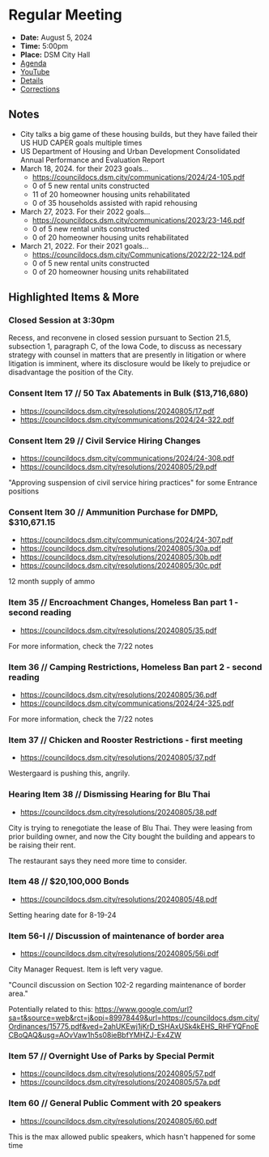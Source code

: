 # Regular Meeting

- **Date:** August 5, 2024
- **Time:** 5:00pm
- **Place:** DSM City Hall
- [Agenda](https://councildocs.dsm.city/agendas/ag20240805.pdf)
- [YouTube](https://youtube.com/live/90pgDtwpMH0)
- [Details](https://www.dsm.city/citycouncil_detail_T60_R2911.php)
- [Corrections](https://councildocs.dsm.city/corrections/20240805%20CAP.pdf)

## Notes

- City talks a big game of these housing builds, but they have failed their US HUD CAPER goals multiple times
- US Department of Housing and Urban Development Consolidated Annual Performance and Evaluation Report
- March 18, 2024. for their 2023 goals...
    - https://councildocs.dsm.city/communications/2024/24-105.pdf
    - 0 of 5 new rental units constructed
    - 11 of 20 homeowner housing units rehabilitated
    - 0 of 35 households assisted with rapid rehousing
- March 27, 2023. For their 2022 goals...
    - https://councildocs.dsm.city/communications/2023/23-146.pdf
    - 0 of 5 new rental units constructed
    - 0 of 20 homeowner housing units rehabilitated
-  March 21, 2022. For their 2021 goals...
    - https://councildocs.dsm.city/Communications/2022/22-124.pdf
    - 0 of 5 new rental units constructed
    - 0 of 20 homeowner housing units rehabilitated

## Highlighted Items & More

### Closed Session at 3:30pm

Recess, and reconvene in closed session pursuant to Section 21.5, subsection 1,
paragraph C, of the Iowa Code, to discuss as necessary strategy with counsel in
matters that are presently in litigation or where litigation is imminent, where its
disclosure would be likely to prejudice or disadvantage the position of the City.

### Consent Item 17 // 50 Tax Abatements in Bulk ($13,716,680)

- https://councildocs.dsm.city/resolutions/20240805/17.pdf
- https://councildocs.dsm.city/communications/2024/24-322.pdf

### Consent Item 29 // Civil Service Hiring Changes

- https://councildocs.dsm.city/communications/2024/24-308.pdf
- https://councildocs.dsm.city/resolutions/20240805/29.pdf

"Approving suspension of civil service hiring practices" for some Entrance positions

### Consent Item 30 // Ammunition Purchase for DMPD, $310,671.15

- https://councildocs.dsm.city/communications/2024/24-307.pdf
- https://councildocs.dsm.city/resolutions/20240805/30a.pdf
- https://councildocs.dsm.city/resolutions/20240805/30b.pdf
- https://councildocs.dsm.city/resolutions/20240805/30c.pdf

12 month supply of ammo

### Item 35 // Encroachment Changes, Homeless Ban part 1 - second reading

- https://councildocs.dsm.city/resolutions/20240805/35.pdf

For more information, check the 7/22 notes

### Item 36 // Camping Restrictions, Homeless Ban part 2 - second reading

- https://councildocs.dsm.city/resolutions/20240805/36.pdf
- https://councildocs.dsm.city/communications/2024/24-325.pdf

For more information, check the 7/22 notes

### Item 37 // Chicken and Rooster Restrictions - first meeting

- https://councildocs.dsm.city/resolutions/20240805/37.pdf

Westergaard is pushing this, angrily. 

### Hearing Item 38 // Dismissing Hearing for Blu Thai

- https://councildocs.dsm.city/resolutions/20240805/38.pdf

City is trying to renegotiate the lease of Blu Thai.
They were leasing from prior building owner,
and now the City bought the building
and appears to be raising their rent.

The restaurant says they need more time to consider.

### Item 48 // $20,100,000 Bonds

- https://councildocs.dsm.city/resolutions/20240805/48.pdf

Setting hearing date for 8-19-24

### Item 56-I // Discussion of maintenance of border area

- https://councildocs.dsm.city/resolutions/20240805/56i.pdf

City Manager Request. Item is left very vague.

"Council discussion on Section 102-2 regarding maintenance of border area."

Potentially related to this: https://www.google.com/url?sa=t&source=web&rct=j&opi=89978449&url=https://councildocs.dsm.city/Ordinances/15775.pdf&ved=2ahUKEwj1jKrD_tSHAxUSk4kEHS_RHFYQFnoECBoQAQ&usg=AOvVaw1h5s08ieBbfYMHZJ-Ex4ZW

### Item 57 // Overnight Use of Parks by Special Permit

- https://councildocs.dsm.city/resolutions/20240805/57.pdf
- https://councildocs.dsm.city/resolutions/20240805/57a.pdf

### Item 60 // General Public Comment with 20 speakers

- https://councildocs.dsm.city/resolutions/20240805/60.pdf

This is the max allowed public speakers, which hasn't happened for some time
